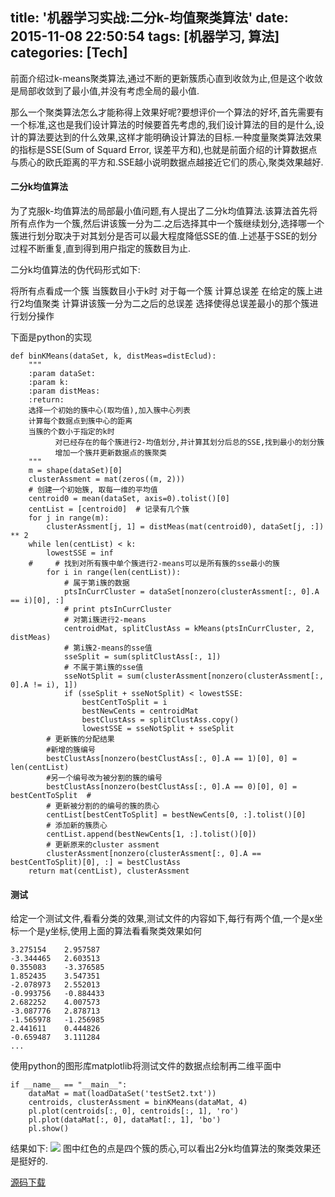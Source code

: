 title: '机器学习实战:二分k-均值聚类算法'
date: 2015-11-08 22:50:54
tags: [机器学习, 算法]
categories: [Tech]
---
前面介绍过k-means聚类算法,通过不断的更新簇质心直到收敛为止,但是这个收敛是局部收敛到了最小值,并没有考虑全局的最小值.

那么一个聚类算法怎么才能称得上效果好呢?要想评价一个算法的好坏,首先需要有一个标准,这也是我们设计算法的时候要首先考虑的,我们设计算法的目的是什么,设计的算法要达到的什么效果,这样才能明确设计算法的目标.一种度量聚类算法效果的指标是SSE(Sum of Squard Error, 误差平方和),也就是前面介绍的计算数据点与质心的欧氏距离的平方和.SSE越小说明数据点越接近它们的质心,聚类效果越好.

<!--more-->

#### 二分k均值算法

为了克服k-均值算法的局部最小值问题,有人提出了二分k均值算法.该算法首先将所有点作为一个簇,然后讲该簇一分为二.之后选择其中一个簇继续划分,选择哪一个簇进行划分取决于对其划分是否可以最大程度降低SSE的值.上述基于SSE的划分过程不断重复,直到得到用户指定的簇数目为止.

二分k均值算法的伪代码形式如下:
>> 
将所有点看成一个簇
当簇数目小于k时
    对于每一个簇
       计算总误差
       在给定的簇上进行2均值聚类
       计算讲该簇一分为二之后的总误差
    选择使得总误差最小的那个簇进行划分操作

下面是python的实现
```
def binKMeans(dataSet, k, distMeas=distEclud):
    """
    :param dataSet:
    :param k:
    :param distMeas:
    :return:
    选择一个初始的簇中心(取均值),加入簇中心列表
    计算每个数据点到簇中心的距离
    当簇的个数小于指定的k时
          对已经存在的每个簇进行2-均值划分,并计算其划分后总的SSE,找到最小的划分簇
          增加一个簇幷更新数据点的簇聚类
    """
    m = shape(dataSet)[0]
    clusterAssment = mat(zeros((m, 2)))
    # 创建一个初始簇, 取每一维的平均值
    centroid0 = mean(dataSet, axis=0).tolist()[0]
    centList = [centroid0]  # 记录有几个簇
    for j in range(m):
        clusterAssment[j, 1] = distMeas(mat(centroid0), dataSet[j, :]) ** 2
    while len(centList) < k:
        lowestSSE = inf
    #     # 找到对所有簇中单个簇进行2-means可以是所有簇的sse最小的簇
        for i in range(len(centList)):
            # 属于第i簇的数据
            ptsInCurrCluster = dataSet[nonzero(clusterAssment[:, 0].A == i)[0], :]
            # print ptsInCurrCluster
            # 对第i簇进行2-means
            centroidMat, splitClustAss = kMeans(ptsInCurrCluster, 2, distMeas)
            # 第i簇2-means的sse值
            sseSplit = sum(splitClustAss[:, 1])
            # 不属于第i簇的sse值
            sseNotSplit = sum(clusterAssment[nonzero(clusterAssment[:, 0].A != i), 1])
            if (sseSplit + sseNotSplit) < lowestSSE:
                bestCentToSplit = i
                bestNewCents = centroidMat
                bestClustAss = splitClustAss.copy()
                lowestSSE = sseNotSplit + sseSplit
        # 更新簇的分配结果
        #新增的簇编号
        bestClustAss[nonzero(bestClustAss[:, 0].A == 1)[0], 0] = len(centList)
        #另一个编号改为被分割的簇的编号
        bestClustAss[nonzero(bestClustAss[:, 0].A == 0)[0], 0] = bestCentToSplit  #
        # 更新被分割的的编号的簇的质心
        centList[bestCentToSplit] = bestNewCents[0, :].tolist()[0]
        # 添加新的簇质心
        centList.append(bestNewCents[1, :].tolist()[0])
        # 更新原来的cluster assment
        clusterAssment[nonzero(clusterAssment[:, 0].A == bestCentToSplit)[0], :] = bestClustAss
    return mat(centList), clusterAssment
```
#### 测试
给定一个测试文件,看看分类的效果,测试文件的内容如下,每行有两个值,一个是x坐标一个是y坐标,使用上面的算法看看聚类效果如何
```
3.275154	2.957587
-3.344465	2.603513
0.355083	-3.376585
1.852435	3.547351
-2.078973	2.552013
-0.993756	-0.884433
2.682252	4.007573
-3.087776	2.878713
-1.565978	-1.256985
2.441611	0.444826
-0.659487	3.111284
...
```
使用python的图形库matplotlib将测试文件的数据点绘制再二维平面中
```
if __name__ == "__main__":
    dataMat = mat(loadDataSet('testSet2.txt'))
    centroids, clusterAssment = binKMeans(dataMat, 4)
    pl.plot(centroids[:, 0], centroids[:, 1], 'ro')
    pl.plot(dataMat[:, 0], dataMat[:, 1], 'bo')
    pl.show()
```
结果如下:
![](http://7sbpmg.com1.z0.glb.clouddn.com/img_figure_2.png)
图中红色的点是四个簇的质心,可以看出2分k均值算法的聚类效果还是挺好的.

[源码下载](https://github.com/KDF5000/MLPractice/tree/master/ch10)
    
   